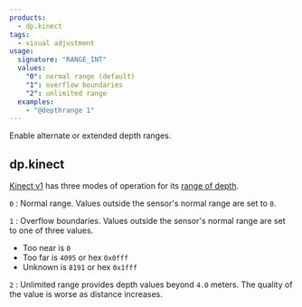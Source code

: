 ```yaml
---
products:
  - dp.kinect
tags:
  - visual adjustment
usage:
  signature: "RANGE_INT"
  values:
    "0": normal range (default)
    "1": overflow boundaries
    "2": unlimited range
  examples:
    - "@depthrange 1"
---
```


Enable alternate or extended depth ranges.

## dp.kinect

[Kinect v1](../../_hardware/sensors/kinect-v1.md) has three modes of operation for its
[range of depth](https://learn.microsoft.com/en-us/previous-versions/windows/kinect-1.8/hh973078(v=ieb.10)#depth-space-range).

`0`
: Normal range. Values outside the sensor's normal range are set to `0`.

`1`
: Overflow boundaries. Values outside the sensor's normal range are set to one
  of three values.
  * Too near is `0`
  * Too far is `4095` or hex `0x0fff`
  * Unknown is `8191` or hex `0x1fff`

`2`
: Unlimited range provides depth values beyond `4.0` meters. The quality
  of the value is worse as distance increases.
